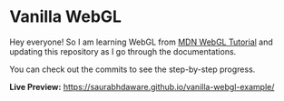 # Vanilla WebGL

Hey everyone! So I am learning WebGL from [MDN WebGL Tutorial](https://developer.mozilla.org/en-US/docs/Web/API/WebGL_API/Tutorial) and updating this repository as I go through the documentations.

You can check out the commits to see the step-by-step progress.

**Live Preview:** https://saurabhdaware.github.io/vanilla-webgl-example/